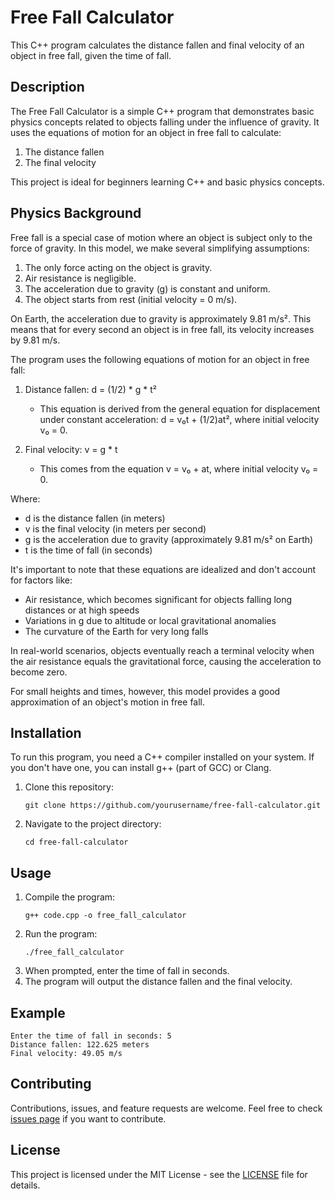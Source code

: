 # Free Fall Calculator

This C++ program calculates the distance fallen and final velocity of an object in free fall, given the time of fall.

## Description

The Free Fall Calculator is a simple C++ program that demonstrates basic physics concepts related to objects falling under the influence of gravity. It uses the equations of motion for an object in free fall to calculate:

1. The distance fallen
2. The final velocity

This project is ideal for beginners learning C++ and basic physics concepts.

## Physics Background

Free fall is a special case of motion where an object is subject only to the force of gravity. In this model, we make several simplifying assumptions:

1. The only force acting on the object is gravity.
2. Air resistance is negligible.
3. The acceleration due to gravity (g) is constant and uniform.
4. The object starts from rest (initial velocity = 0 m/s).

On Earth, the acceleration due to gravity is approximately 9.81 m/s². This means that for every second an object is in free fall, its velocity increases by 9.81 m/s.

The program uses the following equations of motion for an object in free fall:

1. Distance fallen: d = (1/2) * g * t²
   - This equation is derived from the general equation for displacement under constant acceleration: d = v₀t + (1/2)at², where initial velocity v₀ = 0.

2. Final velocity: v = g * t
   - This comes from the equation v = v₀ + at, where initial velocity v₀ = 0.

Where:
- d is the distance fallen (in meters)
- v is the final velocity (in meters per second)
- g is the acceleration due to gravity (approximately 9.81 m/s² on Earth)
- t is the time of fall (in seconds)

It's important to note that these equations are idealized and don't account for factors like:
- Air resistance, which becomes significant for objects falling long distances or at high speeds
- Variations in g due to altitude or local gravitational anomalies
- The curvature of the Earth for very long falls

In real-world scenarios, objects eventually reach a terminal velocity when the air resistance equals the gravitational force, causing the acceleration to become zero.

For small heights and times, however, this model provides a good approximation of an object's motion in free fall.

## Installation

To run this program, you need a C++ compiler installed on your system. If you don't have one, you can install g++ (part of GCC) or Clang.

1. Clone this repository:
   ```
   git clone https://github.com/yourusername/free-fall-calculator.git
   ```
2. Navigate to the project directory:
   ```
   cd free-fall-calculator
   ```

## Usage

1. Compile the program:
   ```
   g++ code.cpp -o free_fall_calculator
   ```
2. Run the program:
   ```
   ./free_fall_calculator
   ```
3. When prompted, enter the time of fall in seconds.
4. The program will output the distance fallen and the final velocity.

## Example

```
Enter the time of fall in seconds: 5
Distance fallen: 122.625 meters
Final velocity: 49.05 m/s
```

## Contributing

Contributions, issues, and feature requests are welcome. Feel free to check [issues page](https://github.com/yourusername/free-fall-calculator/issues) if you want to contribute.

## License

This project is licensed under the MIT License - see the [LICENSE](LICENSE) file for details.
